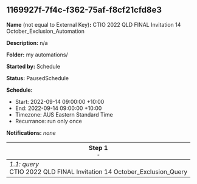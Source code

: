 ## 1169927f-7f4c-f362-75af-f8cf21cfd8e3

**Name** (not equal to External Key)**:** CTIO 2022 QLD FINAL Invitation 14 October_Exclusion_Automation

**Description:** n/a

**Folder:** my automations/

**Started by:** Schedule

**Status:** PausedSchedule

**Schedule:**

* Start: 2022-09-14 09:00:00 +10:00
* End: 2022-09-14 09:00:00 +10:00
* Timezone: AUS Eastern Standard Time
* Recurrance: run only once

**Notifications:** _none_


| Step 1<br>_<small>-</small>_ |
| --- |
| _1.1: query_<br>CTIO 2022 QLD FINAL Invitation 14 October_Exclusion_Query |
